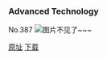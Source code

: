 ### Advanced Technology
No.387
![图片不见了~~~](https://imgs.xkcd.com/comics/advanced_technology.png)

[原址](https://xkcd.com//387) [下载](https://imgs.xkcd.com/comics/advanced_technology.png)


